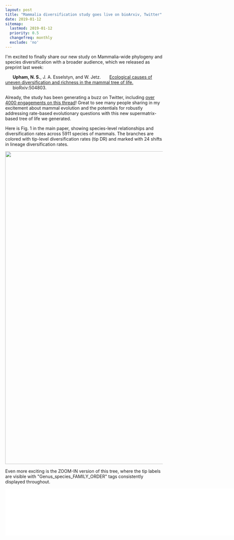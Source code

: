 ```yaml
---
layout: post
title: "Mammalia diversification study goes live on bioArxiv, Twitter"
date: 2019-01-12
sitemap:
  lastmod: 2019-01-12
  priority: 0.5
  changefreq: monthly
  exclude: 'no'
---
```


I'm excited to finally share our new study on Mammalia-wide phylogeny and species diversification with a broader audience, which we released as preprint last week: 

&nbsp;&nbsp;&nbsp;&nbsp;&nbsp;&nbsp;**Upham, N. S.**, J. A. Esselstyn, and W. Jetz.
&nbsp;&nbsp;&nbsp;&nbsp;&nbsp;&nbsp;[Ecological causes of uneven diversification and richness in the mammal tree of life.](https://doi.org/10.1101/504803)
&nbsp;&nbsp;&nbsp;&nbsp;&nbsp;&nbsp;bioRxiv:504803.

Already, the study has been generating a buzz on Twitter, including [over 4000 engagements on this thread](https://twitter.com/n8_upham/status/1082317979776401409)!  Great to see many people sharing in my excitement about mammal evolution and the potentials for robustly addressing rate-based evolutionary questions with this new supermatrix-based tree of life we generated.

Here is Fig. 1 in the main paper, showing species-level relationships and diversification rates across 5911 species of mammals. The branches are colored with tip-level diversification rates (tip DR) and marked with 24 shifts in lineage diversification rates.
<tr><td><img src="https://n8upham.github.io/images/Fig1_NDexp_TopoCons_24Oct2018.jpg" width="1000px" /></td></tr>

Even more exciting is the ZOOM-IN version of this tree, where the tip labels are visible with "Genus_species_FAMILY_ORDER" tags consistently displayed throughout.

<a href="https://n8upham.github.io/images/FigS12_annotated.pdf">
<embed src="FigS12_annotated.pdf" width="1000px" /></a>

